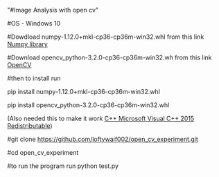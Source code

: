 "#Image Analysis with open cv" 

#OS - Windows 10 

#Dowdload numpy-1.12.0+mkl-cp36-cp36m-win32.whl from 
this link <a href="https://www.lfd.uci.edu/~gohlke/pythonlibs/#numpy">Numpy library</a>

#Download  opencv_python-3.2.0-cp36-cp36m-win32.wh from 
this link <a href="https://www.lfd.uci.edu/~gohlke/pythonlibs/#opencv">OpenCV</a>

#then to install run

pip install numpy-1.12.0+mkl-cp36-cp36m-win32.whl

pip install opencv_python-3.2.0-cp36-cp36m-win32.whl

(Also needed this to make it work <a href="https://www.microsoft.com/en-us/download/details.aspx?id=53587"> C++ Microsoft Visual C++ 2015 Redistributable</a>)

#git clone https://github.com/loftywaif002/open_cv_experiment.git

#cd open_cv_experiment

#to run the program
run python test.py

